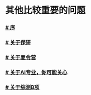 # 其他比较重要的问题

### [# 序](https://github.com/lyccyl1/BIT-AI/blob/main/其他/序.md)

### [# 关于保研](https://github.com/lyccyl1/BIT-AI/blob/main/其他/关于保研.md)

### [# 关于夏令营](https://github.com/lyccyl1/BIT-AI/blob/main/其他/关于夏令营.md)

### [# 关于AI专业，你可能关心](https://github.com/lyccyl1/BIT-AI/blob/main/其他/人工智能专业QA.md)

### [# 关于综测B项](https://github.com/lyccyl1/BIT-AI/blob/main/其他/综测B项统计.md)
